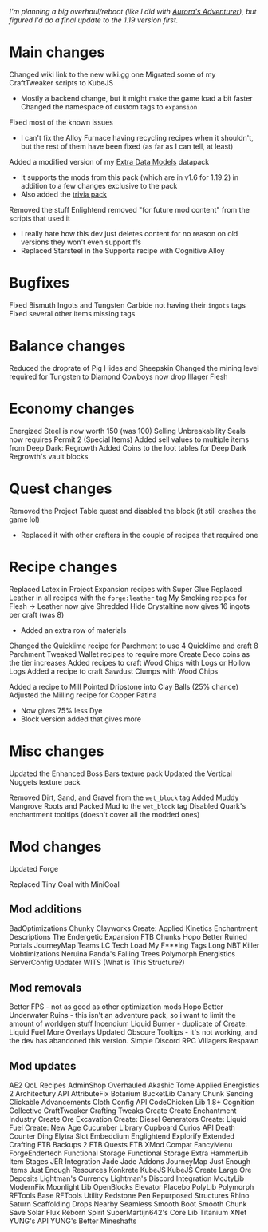*I'm planning a big overhaul/reboot (like I did with [Aurora's Adventurer](https://www.curseforge.com/minecraft/modpacks/auroras-adventurer/files/3011491)), but figured I'd do a final update to the 1.19 version first.*



# Main changes

Changed wiki link to the new wiki.gg one
Migrated some of my CraftTweaker scripts to KubeJS
- Mostly a backend change, but it might make the game load a bit faster
Changed the namespace of custom tags to `expansion`

Fixed most of the known issues
- I can't fix the Alloy Furnace having recycling recipes when it shouldn't, but the rest of them have been fixed (as far as I can tell, at least)

Added a modified version of my [Extra Data Models](https://www.curseforge.com/minecraft/data-packs/extra-data-models) datapack
- It supports the mods from this pack (which are in v1.6 for 1.19.2) in addition to a few changes exclusive to the pack
- Also added the [trivia pack](https://www.curseforge.com/minecraft/texture-packs/extra-data-models-trivia)

Removed the stuff Enlightend removed "for future mod content" from the scripts that used it
- I really hate how this dev just deletes content for no reason on old versions they won't even support ffs
- Replaced Starsteel in the Supports recipe with Cognitive Alloy



# Bugfixes

Fixed Bismuth Ingots and Tungsten Carbide not having their `ingots` tags
Fixed several other items missing tags



# Balance changes

Reduced the droprate of Pig Hides and Sheepskin
Changed the mining level required for Tungsten to Diamond
Cowboys now drop Illager Flesh



# Economy changes

Energized Steel is now worth 150 (was 100)
Selling Unbreakability Seals now requires Permit 2 (Special Items)
Added sell values to multiple items from Deep Dark: Regrowth
Added Coins to the loot tables for Deep Dark Regrowth's vault blocks



# Quest changes

Removed the Project Table quest and disabled the block (it still crashes the game lol)
- Replaced it with other crafters in the couple of recipes that required one



# Recipe changes

Replaced Latex in Project Expansion recipes with Super Glue
Replaced Leather in all recipes with the `forge:leather` tag
My Smoking recipes for Flesh -> Leather now give Shredded Hide
Crystaltine now gives 16 ingots per craft (was 8)
- Added an extra row of materials

Changed the Quicklime recipe for Parchment to use 4 Quicklime and craft 8 Parchment
Tweaked Wallet recipes to require more Create Deco coins as the tier increases
Added recipes to craft Wood Chips with Logs or Hollow Logs
Added a recipe to craft Sawdust Clumps with Wood Chips


Added a recipe to Mill Pointed Dripstone into Clay Balls (25% chance)
Adjusted the Milling recipe for Copper Patina
- Now gives 75% less Dye
- Block version added that gives more



# Misc changes

Updated the Enhanced Boss Bars texture pack
Updated the Vertical Nuggets texture pack

Removed Dirt, Sand, and Gravel from the `wet_block` tag
Added Muddy Mangrove Roots and Packed Mud to the `wet_block` tag
Disabled Quark's enchantment tooltips (doesn't cover all the modded ones)



# Mod changes

Updated Forge


Replaced Tiny Coal with MiniCoal



## Mod additions

BadOptimizations
Chunky
Clayworks
Create: Applied Kinetics
Enchantment Descriptions
The Endergetic Expansion
FTB Chunks
Hopo Better Ruined Portals
JourneyMap Teams
LC Tech
Load My F***ing Tags
Long NBT Killer
Mobtimizations
Neruina
Panda's Falling Trees
Polymorph Energistics
ServerConfig Updater
WITS (What is This Structure?)



## Mod removals

Better FPS - not as good as other optimization mods
Hopo Better Underwater Ruins - this isn't an adventure pack, so i want to limit the amount of worldgen stuff
Incendium
Liquid Burner - duplicate of Create: Liquid Fuel
More Overlays Updated
Obscure Tooltips - it's not working, and the dev has abandoned this version.
Simple Discord RPC
Villagers Respawn



## Mod updates

AE2 QoL Recipes
AdminShop Overhauled
Akashic Tome
Applied Energistics 2
Architectury API
AttributeFix
Botarium
BucketLib
Canary
Chunk Sending
Clickable Advancements
Cloth Config API
CodeChicken Lib 1.8+
Cognition
Collective
CraftTweaker
Crafting Tweaks
Create
Create Enchantment Industry
Create Ore Excavation
Create: Diesel Generators
Create: Liquid Fuel
Create: New Age
Cucumber Library
Cupboard
Curios API
Death Counter
Ding
Elytra Slot
Embeddium
Englightend
Explorify
Extended Crafting
FTB Backups 2
FTB Quests
FTB XMod Compat
FancyMenu
ForgeEndertech
Functional Storage
Functional Storage Extra
HammerLib
Item Stages
JER Integration
Jade
Jade Addons
JourneyMap
Just Enough Items
Just Enough Resources
Konkrete
KubeJS
KubeJS Create
Large Ore Deposits
Lightman's Currency
Lightman's Discord Integration
McJtyLib
ModernFix
Moonlight Lib
OpenBlocks Elevator
Placebo
PolyLib
Polymorph
RFTools Base
RFTools Utility
Redstone Pen
Repurposed Structures
Rhino
Saturn
Scaffolding Drops Nearby
Seamless
Smooth Boot
Smooth Chunk Save
Solar Flux Reborn
Spirit
SuperMartijn642's Core Lib
Titanium
XNet
YUNG's API
YUNG's Better Mineshafts